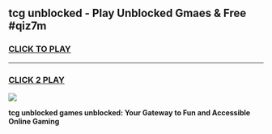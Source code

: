 
## tcg unblocked - Play Unblocked Gmaes & Free #qiz7m
<h3>
<a href="https://news.freeplayer.one?title=tcg_unblocked&ref=26F">CLICK TO PLAY</a></h3>
<hr>

<h3>
<a href="https://news.freeplayer.one?title=tcg_unblocked&ref=26F">CLICK 2 PLAY</a>
  
</h3>

<a href="https://news.freeplayer.one?title=tcg_unblocked&ref=26F/"><img src="https://clearcache.store/games.png"></a>


**tcg unblocked games unblocked: Your Gateway to Fun and Accessible Online Gaming**
